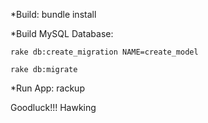 *Build: bundle install

*Build MySQL Database:
	
	rake db:create_migration NAME=create_model
	
	rake db:migrate


*Run App:
	rackup

Goodluck!!!
Hawking